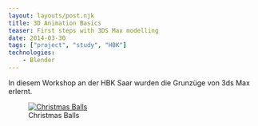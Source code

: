 ```yaml
---
layout: layouts/post.njk
title: 3D Animation Basics
teaser: First steps with 3DS Max modelling
date: 2014-03-30
tags: ["project", "study", "HBK"]
technologies:
    - Blender
---
```


In diesem Workshop an der HBK Saar wurden die Grunzüge von 3ds Max erlernt.

<figure>
      <a href="{{'/assets/projects/3d-animation-basics/kugel.jpg' | url}}">
          <img src="{{'/assets/projects/3d-animation-basics/kugel.jpg' | url}}"alt="Christmas Balls" />
      </a>
      <figcaption > Christmas Balls </figcaption>
</figure>